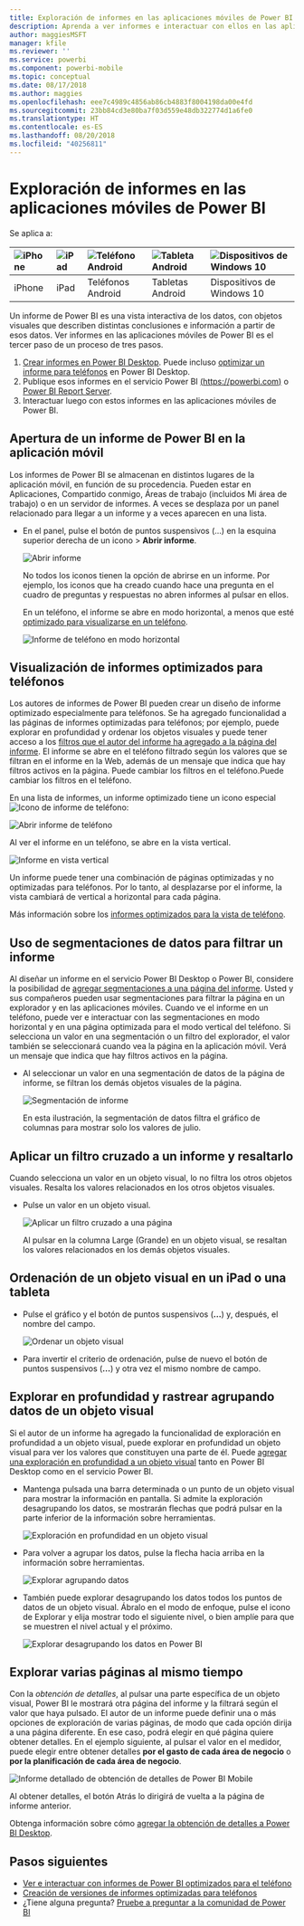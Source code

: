 ```yaml
---
title: Exploración de informes en las aplicaciones móviles de Power BI
description: Aprenda a ver informes e interactuar con ellos en las aplicaciones móviles de Power BI del teléfono o la tableta. Cree informes en el servicio Power BI o en Power BI Desktop y, luego, interactúe con ellos en las aplicaciones móviles.
author: maggiesMSFT
manager: kfile
ms.reviewer: ''
ms.service: powerbi
ms.component: powerbi-mobile
ms.topic: conceptual
ms.date: 08/17/2018
ms.author: maggies
ms.openlocfilehash: eee7c4989c4856ab86cb4883f8004198da00e4fd
ms.sourcegitcommit: 23bb84cd3e80ba7f03d559e48db322774d1a6fe0
ms.translationtype: HT
ms.contentlocale: es-ES
ms.lasthandoff: 08/20/2018
ms.locfileid: "40256811"
---
```

# <a name="explore-reports-in-the-power-bi-mobile-apps"></a>Exploración de informes en las aplicaciones móviles de Power BI
Se aplica a:

| ![iPhone](media/mobile-reports-in-the-mobile-apps/ios-logo-40-px.png) | ![iPad](media/mobile-reports-in-the-mobile-apps/ios-logo-40-px.png) | ![Teléfono Android](media/mobile-reports-in-the-mobile-apps/android-logo-40-px.png) | ![Tableta Android](media/mobile-reports-in-the-mobile-apps/android-logo-40-px.png) | ![Dispositivos de Windows 10](media/mobile-reports-in-the-mobile-apps/win-10-logo-40-px.png) |
|:--- |:--- |:--- |:--- |:--- |
| iPhone |iPad |Teléfonos Android |Tabletas Android |Dispositivos de Windows 10 |

Un informe de Power BI es una vista interactiva de los datos, con objetos visuales que describen distintas conclusiones e información a partir de esos datos. Ver informes en las aplicaciones móviles de Power BI es el tercer paso de un proceso de tres pasos.

1. [Crear informes en Power BI Desktop](desktop-report-view.md). Puede incluso [optimizar un informe para teléfonos](mobile-apps-view-phone-report.md) en Power BI Desktop. 
2. Publique esos informes en el servicio Power BI [(https://powerbi.com)](https://powerbi.com) o [Power BI Report Server](report-server/get-started.md).  
3. Interactuar luego con estos informes en las aplicaciones móviles de Power BI.

## <a name="open-a-power-bi-report-in-the-mobile-app"></a>Apertura de un informe de Power BI en la aplicación móvil
Los informes de Power BI se almacenan en distintos lugares de la aplicación móvil, en función de su procedencia. Pueden estar en Aplicaciones, Compartido conmigo, Áreas de trabajo (incluidos Mi área de trabajo) o en un servidor de informes. A veces se desplaza por un panel relacionado para llegar a un informe y a veces aparecen en una lista.

* En el panel, pulse el botón de puntos suspensivos (...) en la esquina superior derecha de un icono > **Abrir informe**.
  
  ![Abrir informe](media/mobile-reports-in-the-mobile-apps/power-bi-android-open-report-tile.png)
  
  No todos los iconos tienen la opción de abrirse en un informe. Por ejemplo, los iconos que ha creado cuando hace una pregunta en el cuadro de preguntas y respuestas no abren informes al pulsar en ellos. 
  
  En un teléfono, el informe se abre en modo horizontal, a menos que esté [optimizado para visualizarse en un teléfono](mobile-reports-in-the-mobile-apps.md#view-reports-optimized-for-phones).
  
  ![Informe de teléfono en modo horizontal](media/mobile-reports-in-the-mobile-apps/power-bi-iphone-report-landscape.png)

## <a name="view-reports-optimized-for-phones"></a>Visualización de informes optimizados para teléfonos
Los autores de informes de Power BI pueden crear un diseño de informe optimizado especialmente para teléfonos. Se ha agregado funcionalidad a las páginas de informes optimizadas para teléfonos; por ejemplo, puede explorar en profundidad y ordenar los objetos visuales y puede tener acceso a los [filtros que el autor del informe ha agregado a la página del informe](mobile-apps-view-phone-report.md#filter-the-report-page-on-a-phone). El informe se abre en el teléfono filtrado según los valores que se filtran en el informe en la Web, además de un mensaje que indica que hay filtros activos en la página. Puede cambiar los filtros en el teléfono.Puede cambiar los filtros en el teléfono.

En una lista de informes, un informe optimizado tiene un icono especial ![Icono de informe de teléfono](media/mobile-reports-in-the-mobile-apps/power-bi-phone-report-icon.png):

![Abrir informe de teléfono](media/mobile-reports-in-the-mobile-apps/power-bi-android-phone-report.png)

Al ver el informe en un teléfono, se abre en la vista vertical.

![Informe en vista vertical](media/mobile-reports-in-the-mobile-apps/07-power-bi-phone-report-portrait.png)

 Un informe puede tener una combinación de páginas optimizadas y no optimizadas para teléfonos. Por lo tanto, al desplazarse por el informe, la vista cambiará de vertical a horizontal para cada página.

Más información sobre los [informes optimizados para la vista de teléfono](mobile-apps-view-phone-report.md).

## <a name="use-slicers-to-filter-a-report"></a>Uso de segmentaciones de datos para filtrar un informe
Al diseñar un informe en el servicio Power BI Desktop o Power BI, considere la posibilidad de [agregar segmentaciones a una página del informe](power-bi-visualization-slicers.md). Usted y sus compañeros pueden usar segmentaciones para filtrar la página en un explorador y en las aplicaciones móviles. Cuando ve el informe en un teléfono, puede ver e interactuar con las segmentaciones en modo horizontal y en una página optimizada para el modo vertical del teléfono. Si selecciona un valor en una segmentación o un filtro del explorador, el valor también se seleccionará cuando vea la página en la aplicación móvil. Verá un mensaje que indica que hay filtros activos en la página.  

* Al seleccionar un valor en una segmentación de datos de la página de informe, se filtran los demás objetos visuales de la página.
  
  ![Segmentación de informe](media/mobile-reports-in-the-mobile-apps/power-bi-android-tablet-report-slicer.png)
  
  En esta ilustración, la segmentación de datos filtra el gráfico de columnas para mostrar solo los valores de julio.

## <a name="cross-filter-and-highlight-a-report"></a>Aplicar un filtro cruzado a un informe y resaltarlo
Cuando selecciona un valor en un objeto visual, lo no filtra los otros objetos visuales. Resalta los valores relacionados en los otros objetos visuales.

* Pulse un valor en un objeto visual.
  
  ![Aplicar un filtro cruzado a una página](media/mobile-reports-in-the-mobile-apps/power-bi-android-tablet-report-highlight.png)
  
  Al pulsar en la columna Large (Grande) en un objeto visual, se resaltan los valores relacionados en los demás objetos visuales. 

## <a name="sort-a-visual-on-an-ipad-or-a-tablet"></a>Ordenación de un objeto visual en un iPad o una tableta
* Pulse el gráfico y el botón de puntos suspensivos (**...**) y, después, el nombre del campo.
  
   ![Ordenar un objeto visual](media/mobile-reports-in-the-mobile-apps/power-bi-android-tablet-report-sort.png)
* Para invertir el criterio de ordenación, pulse de nuevo el botón de puntos suspensivos (**...**) y otra vez el mismo nombre de campo.

## <a name="drill-down-and-up-in-a-visual"></a>Explorar en profundidad y rastrear agrupando datos de un objeto visual
Si el autor de un informe ha agregado la funcionalidad de exploración en profundidad a un objeto visual, puede explorar en profundidad un objeto visual para ver los valores que constituyen una parte de él. Puede [agregar una exploración en profundidad a un objeto visual](power-bi-visualization-drill-down.md) tanto en Power BI Desktop como en el servicio Power BI. 

* Mantenga pulsada una barra determinada o un punto de un objeto visual para mostrar la información en pantalla. Si admite la exploración desagrupando los datos, se mostrarán flechas que podrá pulsar en la parte inferior de la información sobre herramientas. 
  
  ![Exploración en profundidad en un objeto visual](media/mobile-reports-in-the-mobile-apps/power-bi-mobile-drill-down-tooltip.png)

* Para volver a agrupar los datos, pulse la flecha hacia arriba en la información sobre herramientas.
  
  ![Explorar agrupando datos](media/mobile-reports-in-the-mobile-apps/power-bi-mobile-drill-up-tooltip.png)

* También puede explorar desagrupando los datos todos los puntos de datos de un objeto visual. Ábralo en el modo de enfoque, pulse el icono de Explorar y elija mostrar todo el siguiente nivel, o bien amplíe para que se muestren el nivel actual y el próximo.

   ![Explorar desagrupando los datos en Power BI](media/mobile-reports-in-the-mobile-apps/power-bi-drill-down-all.png)

## <a name="drill-through-from-one-page-to-another"></a>Explorar varias páginas al mismo tiempo

Con la *obtención de detalles*, al pulsar una parte específica de un objeto visual, Power BI le mostrará otra página del informe y la filtrará según el valor que haya pulsado. El autor de un informe puede definir una o más opciones de exploración de varias páginas, de modo que cada opción dirija a una página diferente. En ese caso, podrá elegir en qué página quiere obtener detalles. En el ejemplo siguiente, al pulsar el valor en el medidor, puede elegir entre obtener detalles **por el gasto de cada área de negocio** o **por la planificación de cada área de negocio**.

![Informe detallado de obtención de detalles de Power BI Mobile](media/mobile-reports-in-the-mobile-apps/power-bi-mobile-drill-through-it-spent-report.png)

Al obtener detalles, el botón Atrás lo dirigirá de vuelta a la página de informe anterior.

Obtenga información sobre cómo [agregar la obtención de detalles a Power BI Desktop](desktop-drillthrough.md).

## <a name="next-steps"></a>Pasos siguientes
* [Ver e interactuar con informes de Power BI optimizados para el teléfono](mobile-apps-view-phone-report.md)
* [Creación de versiones de informes optimizadas para teléfonos](desktop-create-phone-report.md)
* ¿Tiene alguna pregunta? [Pruebe a preguntar a la comunidad de Power BI](http://community.powerbi.com/)


